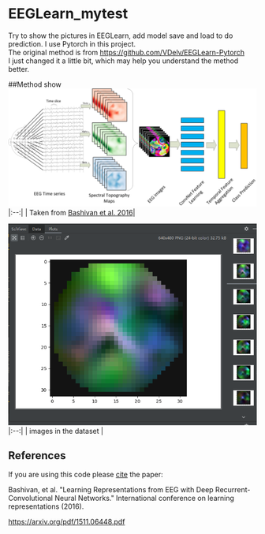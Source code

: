 # EEGLearn_mytest
Try to show the pictures in EEGLearn, add model save and load to do prediction. I use Pytorch in this project.  
The original method is from https://github.com/VDelv/EEGLearn-Pytorch  
I just changed it a little bit, which may help you understand the method better.

##Method show
![alt text](diagram.png "Converting EEG recordings to movie snippets")
|:--:| 
| Taken from [Bashivan et al. 2016](https://arxiv.org/pdf/1511.06448.pdf)|

![images](https://github.com/xy1802/EEGLearn_mytest/blob/master/images.png)
|:--:| 
| images in the dataset |



## References 

If you are using this code please [cite](Cite.bib) the paper:

Bashivan, et al. "Learning Representations from EEG with Deep Recurrent-Convolutional Neural Networks." International conference on learning representations (2016).

https://arxiv.org/pdf/1511.06448.pdf
